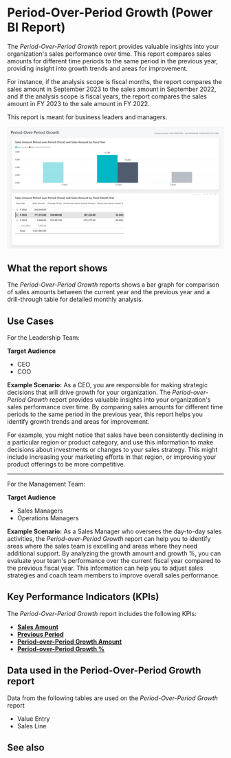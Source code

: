 # Period-Over-Period Growth (Power BI Report)

The _Period-Over-Period Growth_ report provides valuable insights into your organization's sales performance over time. This report compares sales amounts for different time periods to the same period in the previous year, providing insight into growth trends and areas for improvement.

For instance, if the analysis scope is fiscal months, the report compares the sales amount in September 2023 to the sales amount in September 2022, and if the analysis scope is fiscal years, the report compares the sales amount in FY 2023 to the sale amount in FY 2022.

This report is meant for business leaders and managers.

![Sales Period-Over-Period Growth screenshot](/business-central/media/sales/sales-period-over-period-growth.png "Sales Period-Over-Period Growth - Screenshot")

## What the report shows

The *Period-Over-Period Growth* reports shows a bar graph for comparison of sales amounts between the current year and the previous year and a drill-through table for detailed monthly analysis.


## Use Cases

For the Leadership Team: 

**Target Audience**

- CEO
- COO


**Example Scenario:** As a CEO, you are responsible for making strategic decisions that will drive growth for your organization. The _Period-over-Period Growth_ report provides valuable insights into your organization's sales performance over time. By comparing sales amounts for different time periods to the same period in the previous year, this report helps you identify growth trends and areas for improvement.

For example, you might notice that sales have been consistently declining in a particular region or product category, and use this information to make decisions about investments or changes to your sales strategy. This might include increasing your marketing efforts in that region, or improving your product offerings to be more competitive.

---

For the Management Team:

**Target Audience**

- Sales Managers
- Operations Managers

**Example Scenario:** As a Sales Manager who oversees the day-to-day sales activities, the _Period-over-Period Growth_ report can help you to identify areas where the sales team is excelling and areas where they need additional support. By analyzing the growth amount and growth %, you can evaluate your team's performance over the current fiscal year compared to the previous fiscal year. This information can help you to adjust sales strategies and coach team members to improve overall sales performance.

## Key Performance Indicators (KPIs)

The _Period-Over-Period Growth_ report includes the following KPIs:

- [**Sales Amount**](https://github.com/microsoft/Project-Yellowstone-Documentation/edit/main/business-central/sales/KPI-definitions.md#sales-amount)
- [**Previous Period**](https://github.com/microsoft/Project-Yellowstone-Documentation/edit/main/business-central/sales/KPI-definitions.md#previous-period)
- [**Period-over-Period Growth Amount**](https://github.com/microsoft/Project-Yellowstone-Documentation/edit/main/business-central/sales/KPI-definitions.md#period-over-period-growth-amount)
- [**Period-over-Period Growth %**](https://github.com/microsoft/Project-Yellowstone-Documentation/edit/main/business-central/sales/KPI-definitions.md#period-over-period-growth-)

## Data used in the Period-Over-Period Growth report

Data from the following tables are used on the *Period-Over-Period Growth* report
- Value Entry
- Sales Line


## See also
